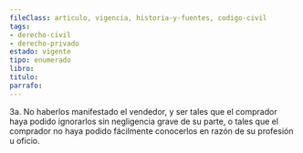 ```yaml
---
fileClass: articulo, vigencia, historia-y-fuentes, codigo-civil
tags:
- derecho-civil
- derecho-privado
estado: vigente
tipo: enumerado
libro:
titulo:
parrafo:
---
```

3a. No haberlos manifestado el vendedor, y ser tales que el comprador haya podido ignorarlos sin negligencia grave de su parte, o tales que el comprador no haya podido fácilmente conocerlos en razón de su profesión u oficio.